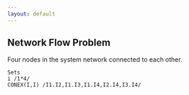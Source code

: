 ```yaml
---
layout: default
---
```


## Network Flow Problem

Four nodes in the system network connected to each other.
~~~
Sets 
i /1*4/
CONEX(I,I) /I1.I2,I1.I3,I1.I4,I2.I4,I3.I4/
 ~~~

